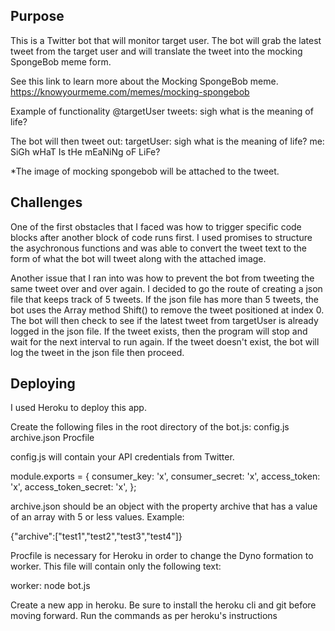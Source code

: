 Purpose
---

This is a Twitter bot that will monitor target user. The bot will grab the latest tweet from the target user and will translate the tweet into the mocking SpongeBob meme form.

See this link to learn more about the Mocking SpongeBob meme.
https://knowyourmeme.com/memes/mocking-spongebob

Example of functionality
@targetUser tweets:
sigh what is the meaning of life?

The bot will then tweet out:
targetUser: sigh what is the meaning of life?
me: SiGh wHaT Is tHe mEaNiNg oF LiFe?

*The image of mocking spongebob will be attached to the tweet.

Challenges
---

One of the first obstacles that I faced was how to trigger specific code blocks after another block of code runs first. I used promises to structure the asychronous functions and was able to convert the tweet text to the form of what the bot will tweet along with the attached image.

Another issue that I ran into was how to prevent the bot from tweeting the same tweet over and over again. I decided to go the route of creating a json file that keeps track of 5 tweets. If the json file has more than 5 tweets, the bot uses the Array method Shift() to remove the tweet positioned at index 0. The bot will then check to see if the latest tweet from targetUser is already logged in the json file. If the tweet exists, then the program will stop and wait for the next interval to run again. If the tweet doesn't exist, the bot will log the tweet in the json file then proceed.

Deploying
---
I used Heroku to deploy this app.

Create the following files in the root directory of the bot.js:
config.js
archive.json
Procfile

config.js will contain your API credentials from Twitter.

module.exports = {
  consumer_key:         'x',
  consumer_secret:      'x',
  access_token:         'x',
  access_token_secret:  'x',
};

archive.json should be an object with the property archive that has a value of an array with 5 or less values.
Example:

{"archive":["test1","test2","test3","test4"]}

Procfile is necessary for Heroku in order to change the Dyno formation to worker.
This file will contain only the following text:

worker: node bot.js

Create a new app in heroku.
Be sure to install the heroku cli and git before moving forward.
Run the commands as per heroku's instructions
